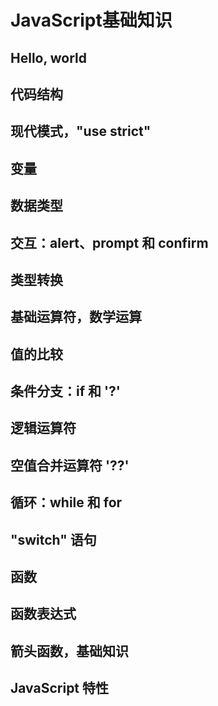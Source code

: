 # JavaScript基础知识

## Hello, world

## 代码结构

## 现代模式，"use strict"

## 变量

## 数据类型

## 交互：alert、prompt 和 confirm

## 类型转换

## 基础运算符，数学运算

## 值的比较

## 条件分支：if 和 '?'

## 逻辑运算符

## 空值合并运算符 '??'

## 循环：while 和 for

## "switch" 语句

## 函数

## 函数表达式

## 箭头函数，基础知识

## JavaScript 特性
